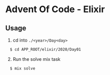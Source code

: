 # Advent Of Code - Elixir

## Usage

1. cd into `./<year>/Day<day>`

```bash
  $ cd APP_ROOT/elixir/2020/Day01
```

2. Run the solve mix task

```bash
  $ mix solve
```
